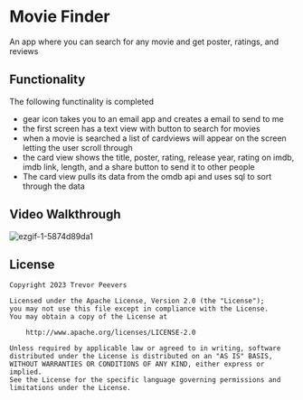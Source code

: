 # Movie Finder
An app where you can search for any movie and get poster, ratings, and reviews
## Functionality
The following functinality is completed
* gear icon takes you to an email app and creates a email to send to me
* the first screen has a text view with button to search for movies
* when a movie is searched a list of cardviews will appear on the screen letting the user scroll through
* the card view shows the title, poster, rating, release year, rating on imdb, imdb link, length, and a share button to send it to other people
* The card view pulls its data from the omdb api and uses sql to sort through the data
## Video Walkthrough
![ezgif-1-5874d89da1](https://github.com/shargent152/MovieFinder/assets/125781283/485dca93-b895-4cc4-825c-06b724602cdf)
## License

    Copyright 2023 Trevor Peevers

    Licensed under the Apache License, Version 2.0 (the "License");
    you may not use this file except in compliance with the License.
    You may obtain a copy of the License at

        http://www.apache.org/licenses/LICENSE-2.0

    Unless required by applicable law or agreed to in writing, software
    distributed under the License is distributed on an "AS IS" BASIS,
    WITHOUT WARRANTIES OR CONDITIONS OF ANY KIND, either express or implied.
    See the License for the specific language governing permissions and
    limitations under the License.
